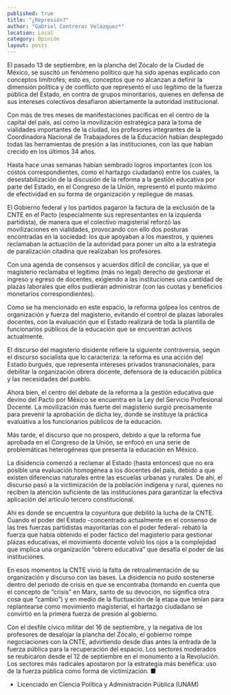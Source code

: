 ```yaml
---
published: true
title: "¿Represión?"
author: "Gabriel Contreras Velázquez*"
location: Local
category: Opinión
layout: posts
---
```


El pasado 13 de septiembre, en  la plancha del Zócalo de la Ciudad de México, se suscitó un fenómeno político que ha sido apenas explicado con conceptos limítrofes; esto es, conceptos que no alcanzan a definir la dimensión política y de conflicto que representó el uso legítimo de la fuerza pública del Estado, en contra de grupos minoritarios, quienes en defensa de sus intereses colectivos desafiaron abiertamente la autoridad institucional. 

Con más de tres meses de manifestaciones pacíficas en el centro de la capital del país, así como la movilización estratégica para la toma de vialidades importantes de la ciudad, los profesores integrantes de la Coordinadora Nacional de Trabajadores de la Educación habían desplegado todas las herramientas de presión a las instituciones, con las que habían crecido en los últimos 34 años.

Hasta hace unas semanas habían sembrado logros importantes (con los costos correspondientes, como el hartazgo ciudadano) entre los cuales, la desestabilización de la discusión de la reforma a la gestión educativa por parte del Estado, en el Congreso de la Unión, representó el punto máximo de efectividad en su forma de organización y repliegue de masas. 

El Gobierno federal y los partidos pagaron la factura de la exclusión de la CNTE en el Pacto (especialmente sus representantes en la izquierda partidista), de manera que el colectivo magisterial reforzó las movilizaciones en vialidades, provocando con ello dos posturas encontradas en la sociedad: los que apoyaban a los maestros, y quienes reclamaban la actuación de la autoridad para poner un alto a la estrategia de paralización citadina que realizaban los profesores. 

Con una agenda de consensos y acuerdos difícil de conciliar, ya que el magisterio reclamaba el legítimo (más no legal) derecho de gestionar el ingreso y egreso de docentes, exigiendo a las instituciones una cantidad de plazas laborales que ellos pudieran administrar (con las cuotas y beneficios monetarios correspondientes). 

Como se ha mencionado en este espacio, la reforma golpea los centros de organización y fuerza del magisterio, evitando el control de plazas laborales docentes, con la evaluación que el Estado realizará de toda la plantilla de funcionarios públicos de la educación que se encuentran activos actualmente.

El discurso del magisterio disidente refiere la siguiente controversia, según el discurso socialista que lo caracteriza: la reforma es una acción del Estado burgués, que representa intereses privados transnacionales, para debilitar la organización obrera docente, defensora de la educación pública y las necesidades del pueblo.  

Ahora bien, el centro del debate de la reforma a la gestión educativa que devino del Pacto por México se encuentra en la Ley del Servicio Profesional Docente. La movilización más fuerte del magisterio surgió precisamente para prevenir la aprobación de dicha ley, donde se instituye la práctica evaluativa a los funcionarios públicos de la educación.

Más tarde, el discurso que no prosperó, debido a que la reforma fue aprobada en el Congreso de la Unión, se enfocó en una serie de problemáticas heterogéneas que presenta la educación en México. 

La disidencia comenzó a reclamar al Estado (hasta entonces) que no era posible una evaluación homogénea a los docentes del país, debido a que existen diferencias naturales entre las escuelas urbanas y rurales. De ahí, el discurso pasó a la victimización de la población indígena y rural, quienes no reciben la atención suficiente de las instituciones para garantizar la efectiva aplicación del artículo tercero constitucional. 

Ahí es donde se encuentra la coyuntura que debilitó la lucha de la CNTE. Cuando el poder del Estado -concentrado actualmente en el consenso de las tres fuerzas partidistas mayoritarias con el poder federal- rebató la fuerza que había obtenido el poder fáctico del magisterio para gestionar plazas educativas, el movimiento docente volvió los ojos a la complejidad que implica una organización “obrero educativa” que desafía el poder de las instituciones.

En esos momentos la CNTE vivió la falta de retroalimentación de su organización y discurso con las bases. La disidencia no pudo sostenerse dentro del periodo de crisis en que se encontraba (tomando en cuenta que el concepto de “crisis” en Marx, santo de su devoción, no significa otra cosa que “cambio”) y en medio de la fluctuación de la etapa que tenían para replantearse como movimiento magisterial, el hartazgo ciudadano se convirtió en la primera fuerza de presión al gobierno.

Con el desfile cívico militar del 16 de septiembre, y la negativa de los profesores de desalojar la plancha del Zócalo, el gobierno rompe negociaciones con la CNTE, advirtiendo desde días antes la entrada de la fuerza pública para la recuperación del espacio. Los sectores moderados se reubicaron desde el 12 de septiembre en el monumento a la Revolución. Los sectores más radicales apostaron por la estrategia más benéfica: uso de la fuerza pública como forma de victimización. ■


* Licenciado en Ciencia Política y Administración Pública (UNAM)

